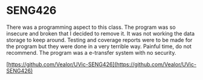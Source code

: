 # SENG426

There was a programming aspect to this class.  The program was so insecure and broken that I decided to remove it.  It was not working the data storage to keep around.  Testing and coverage reports were to be made for the program but they were done in a very terrible way.  Painful time, do not recommend.  The program was a e-transfer system with no security.

[https://github.com/Vealor/UVic-SENG426](https://github.com/Vealor/UVic-SENG426)
